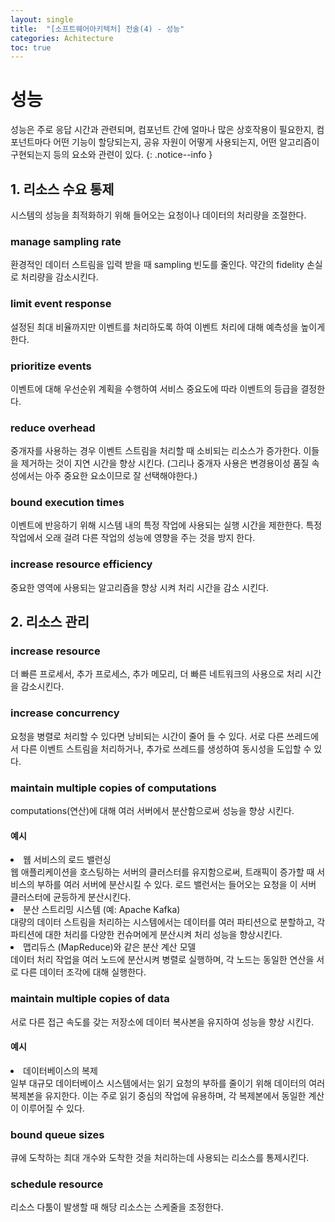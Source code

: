 ```yaml
---
layout: single
title:  "[소프트웨어아키텍처] 전술(4) - 성능"
categories: Achitecture
toc: true
---
```


# 성능
성능은 주로 응답 시간과 관련되며, 컴포넌트 간에 얼마나 많은 상호작용이 필요한지, 컴포넌트마다 어떤 기능이 할당되는지, 공유 자원이 어떻게 사용되는지, 어떤 알고리즘이 구현되는지 등의 요소와 관련이 있다.
{: .notice--info }


## 1. 리소스 수요 통제
시스템의 성능을 최적화하기 위해 들어오는 요청이나 데이터의 처리량을 조절한다.

### manage sampling rate
환경적인 데이터 스트림을 입력 받을 때 sampling 빈도를 줄인다. 약간의 fidelity 손실로 처리량을 감소시킨다.

### limit event response
설정된 최대 비율까지만 이벤트를 처리하도록 하여 이벤트 처리에 대해 예측성을 높이게 한다.

### prioritize events
이벤트에 대해 우선순위 계획을 수행하여 서비스 중요도에 따라 이벤트의 등급을 결정한다.

### reduce overhead
중개자를 사용하는 경우 이벤트 스트림을 처리할 때 소비되는 리소스가 증가한다. 이들을 제거하는 것이 지연 시간을 향상 시킨다. (그리나 중개자 사용은 변경용이성 품질 속성에서는 아주 중요한 요소이므로 잘 선택해야한다.)

### bound execution times
이벤트에 반응하기 위해 시스템 내의 특정 작업에 사용되는 실행 시간을 제한한다. 특정 작업에서 오래 걸려 다른 작업의 성능에 영향을 주는 것을 방지 한다.

### increase resource efficiency
중요한 영역에 사용되는 알고리즘을 향상 시켜 처리 시간을 감소 시킨다.


## 2. 리소스 관리

### increase resource 
더 빠른 프로세서, 추가 프로세스, 추가 메모리, 더 빠른 네트워크의 사용으로 처리 시간을 감소시킨다.

### increase concurrency
요청을 병렬로 처리할 수 있다면 낭비되는 시간이 줄어 들 수 있다. 서로 다른 쓰레드에서 다른 이벤트 스트림을 처리하거나, 추가로 쓰레드를 생성하여 동시성을 도입할 수 있다.

### maintain multiple copies of computations
computations(연산)에 대해 여러 서버에서 분산함으로써 성능을 향상 시킨다.

<div class= "notice">
<h4> 예시 </h4>
<ui>
    <li> 웹 서비스의 로드 밸런싱 </li> 
웹 애플리케이션을 호스팅하는 서버의 클러스터를 유지함으로써, 트래픽이 증가할 때 서비스의 부하를 여러 서버에 분산시킬 수 있다. 로드 밸런서는 들어오는 요청을 이 서버 클러스터에 균등하게 분산시킨다.
    <li> 분산 스트리밍 시스템 (예: Apache Kafka) </li> 
대량의 데이터 스트림을 처리하는 시스템에서는 데이터를 여러 파티션으로 분할하고, 각 파티션에 대한 처리를 다양한 컨슈머에게 분산시켜 처리 성능을 향상시킨다.
    <li> 맵리듀스 (MapReduce)와 같은 분산 계산 모델 </li> 
데이터 처리 작업을 여러 노드에 분산시켜 병렬로 실행하며, 각 노드는 동일한 연산을 서로 다른 데이터 조각에 대해 실행한다.
</ui>
</div>

### maintain multiple copies of data
서로 다른 접근 속도를 갖는 저장소에 데이터 복사본을 유지하여 성능을 향상 시킨다.

<div class= "notice">
<h4> 예시 </h4>
<ui>
    <li> 데이터베이스의 복제 </li> 
일부 대규모 데이터베이스 시스템에서는 읽기 요청의 부하를 줄이기 위해 데이터의 여러 복제본을 유지한다. 이는 주로 읽기 중심의 작업에 유용하며, 각 복제본에서 동일한 계산이 이루어질 수 있다.
</ui>
</div>

### bound queue sizes
큐에 도착하는 최대 개수와 도착한 것을 처리하는데 사용되는 리소스를 통제시킨다.

### schedule resource
리소스 다툼이 발생할 때 해당 리소스는 스케줄을 조정한다.